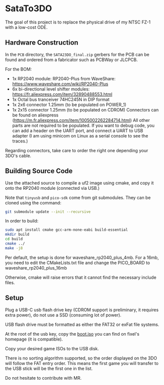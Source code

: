 # SataTo3DO
The goal of this project is to replace the physical drive of my NTSC FZ-1 with a low-cost ODE.

## Hardware Construction
In the `PCB` directory, the `SATA23DO_final.zip` gerbers for the PCB can be found and ordered from a fabricator such as PCBWay or JLCPCB.

For the BOM:
- 1x RP2040 module: RP2040-Plus from WaveShare: https://www.waveshare.com/wiki/RP2040-Plus
- 6x bi-directional level shifter modules: https://fr.aliexpress.com/item/32890488553.html
- 1x Octal bus tranceiver 74HC245N in DIP format
- 1x 2x6 connector 1.25mm (to be populated on POWER_1)
- 1x 2x15 connector 1.25mm (to be populated on CDROM)
Connectors can be found on aliexpress (https://m.fr.aliexpress.com/item/1005002262284714.html)
All other parts are not required to be populated. If you want to debug code, you can add a header on the UART port, and connect a UART to USB adapter (I am using minicom on Linux as a serial console to see the traces.)

Regarding connectors, take care to order the right one depending your 3DO's cable.

## Building Source Code
Use the attached source to compile a uf2 image using cmake, and copy it onto the RP2040 module (connected via USB.)

Note that `tinyusb` and `pico-sdk` come from git submodules. They can be cloned using the command:

```bash
git submodule update --init --recursive
```
In order to build:
```bash
sudo apt install cmake gcc-arm-none-eabi build-essential
mkdir build
cd build
cmake ../
make -j8
```
Per default, the setup is done for waveshare_rp2040_plus_4mb.
For a 16mb, you need to edit the CMakeLists.txt file and change the PICO_BOARD to waveshare_rp2040_plus_16mb

Otherwise, cmake will raise errors that it cannot find the necessary include files.

## Setup
Plug a USB-C usb flash drive key (CDROM support is preliminary, it requires extra power), do not use a SSD (consuming lot of power).

USB flash drive must be formatted as either the FAT32 or exFat file systems.

At the root of the usb key, copy the [boot.iso](https://github.com/fixelsan/3do-ode-firmware/blob/master/boot.iso) you can find on fixel's homepage (it is compatible).

Copy your desired game ISOs to the USB disk.

There is no sorting algorithm supported, so the order displayed on the 3DO will follow the FAT entry order. This means the first game you will transfer to the USB stick will be the first one in the list.

Do not hesitate to contribute with MR.
